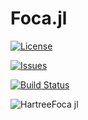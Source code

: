 # Foca.jl

[![License](https://img.shields.io/github/license/Leticia-maria/Foca.jl?style=for-the-badge)](https://github.com/Leticia-maria/Foca.jl/blob/main/LICENSE)

[![Issues](https://img.shields.io/github/issues-raw/Leticia-maria/Foca.jl?style=for-the-badge)](https://github.com/Leticia-maria/Foca.jl/)

[![Build Status](https://img.shields.io/github/workflow/status/Leticia-maria/Foca.jl/CI?style=for-the-badge)](https://github.com/Leticia-maria/Foca.jl/actions/workflows/CI.yml?query=branch%3Amain)

![HartreeFoca jl](https://user-images.githubusercontent.com/60739184/170071106-68ba0e42-08a5-4923-b69a-d5db945bdf7b.svg)